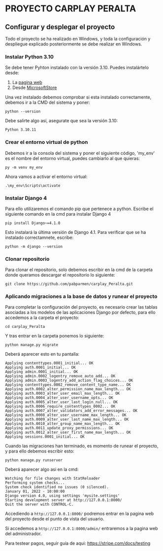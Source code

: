 # PROYECTO CARPLAY PERALTA

<h2> Configurar y desplegar el proyecto </h2>
Todo el proyecto se ha realizado en Windows, y toda la configuración y despliegue explicado posteriormente se debe realizar en Windows. 

### Instalar Python 3.10

Se debe tener Pyhton instalado con la versión 3.10. Puedes instalártelo desde:
1. La [pagina web](https://www.python.org/downloads/windows/)
2. Desde [MicrosoftStore](https://www.microsoft.com/store/productId/9PJPW5LDXLZ5?ocid=pdpshare)

Una vez instalado debemos comprobar si esta instalado correctamente, debemos ir a la CMD del sistema y poner:
```
python --version
```

Debe salirte algo así, asegurate que sea la versión 3.10:
```
Python 3.10.11  
```

### Crear el entorno virtual de python

Debemos ir a la consola del sistema y poner el siguiente código, 'my_env' es el nombre del entorno virtual, puedes cambiarlo al que quieras:
```
py -m venv my_env
```

Ahora vamos a activar el entorno virtual:
```
.\my_env\Scripts\activate
```

### Instalar Django 4 

Para ello utilizaremos el comando pip que pertenece a python. Escribe el siguiente comando en la cmd para instalar Django 4
```
pip install Django~=4.1.0
```

Esto instalará la última versión de Django 4.1. Para verificar que se ha instalado correctamnete, escribe:
```
python -m django --version
```

### Clonar repositorio 

Para clonar el repositorio, solo debemos escribir en la cmd de la carpeta donde queramos descargar el repositorio lo siguiente:
```
git clone https://github.com/pabparmen/carplay_Peralta.git
```

### Aplicando migraciones a la base de datos y runear el proyecto

Para completar la configuración del proyecto, es necesario crear las tablas asociadas a los modelos de las aplicaciones Django por defecto, para ello accedemos a la carpeta el proyecto:
```
cd carplay_Peralta
```

Y tras entrar en la carpeta ponemos lo siguiente: 
```
python manage.py migrate
```

Deberá aparecer esto en tu pantalla:  
```  
Applying contenttypes.0001_initial... OK
Applying auth.0001_initial... OK
Applying admin.0001_initial... OK
Applying admin.0002_logentry_remove_auto_add... OK
Applying admin.0003_logentry_add_action_flag_choices... OK
Applying contenttypes.0002_remove_content_type_name... OK
Applying auth.0002_alter_permission_name_max_length... OK
Applying auth.0003_alter_user_email_max_length... OK
Applying auth.0004_alter_user_username_opts... OK
Applying auth.0005_alter_user_last_login_null... OK
Applying auth.0006_require_contenttypes_0002... OK
Applying auth.0007_alter_validators_add_error_messages... OK
Applying auth.0008_alter_user_username_max_length... OK
Applying auth.0009_alter_user_last_name_max_length... OK
Applying auth.0010_alter_group_name_max_length... OK
Applying auth.0011_update_proxy_permissions... OK
Applying auth.0012_alter_user_first_name_max_length... OK
Applying sessions.0001_initial... OK
```
Cuando las migraciones han terminado, es momento de runear el proyecto, y para ello debemos escribir esto:
```
python manage.py runserver
```

Deberá aparecer algo asi en la cmd:
```
Watching for file changes with StatReloader
Performing system checks...
System check identified no issues (0 silenced).
January 01, 2022 - 10:00:00
Django version 4.0, using settings 'mysite.settings'
Starting development server at http://127.0.0.1:8000/
Quit the server with CONTROL-C.
```

Accediendo a `http://127.0.0.1:8000/` podremos entrar en la pagina web del proyecto desde el punto de vista del usuario.

Si accedemos a `http://127.0.0.1:8000/admin/` entraremos a la pagina web del administrador. 


Para testear pagos, seguir guía de aqui:
https://stripe.com/docs/testing
